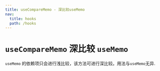 ```yaml
---
title: useCompareMemo - 深比较useMemo
nav:
  title: hooks
  path: /hooks
---
```


# `useCompareMemo` 深比较 `useMemo`

`useMemo` 的依赖项只会进行浅比较，该方法可进行深比较。用法与`useMemo`无异.
